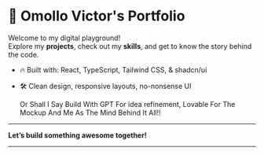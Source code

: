 
# 🚀 Omollo Victor's Portfolio

Welcome to my digital playground!  
Explore my **projects**, check out my **skills**, and get to know the story behind the code.

- 🔥 Built with: React, TypeScript, Tailwind CSS, & shadcn/ui 
- 🛠️ Clean design, responsive layouts, no-nonsense UI


   Or Shall I Say Build With GPT For idea refinement, Lovable For The Mockup And Me As The Mind Behind It All!!
---

**Let’s build something awesome together!** 
    
---
